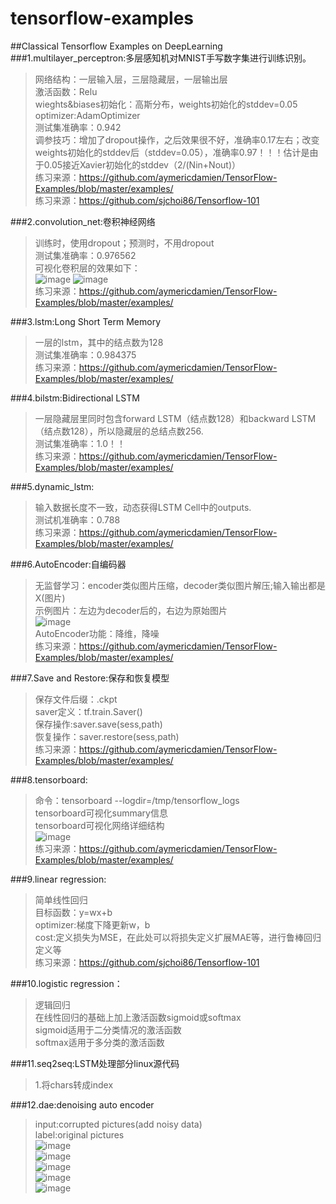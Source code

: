 # tensorflow-examples
##Classical Tensorflow Examples on DeepLearning
###1.multilayer_perceptron:多层感知机对MNIST手写数字集进行训练识别。</br>
>网络结构：一层输入层，三层隐藏层，一层输出层</br>
  激活函数：Relu</br>
  wieghts&biases初始化：高斯分布，weights初始化的stddev=0.05</br>
  optimizer:AdamOptimizer</br>
  测试集准确率：0.942</br>
  调参技巧：增加了dropout操作，之后效果很不好，准确率0.17左右；改变weights初始化的stddev后（stddev=0.05），准确率0.97！！！估计是由于0.05接近Xavier初始化的stddev（2/(Nin+Nout)）</br>
  练习来源：https://github.com/aymericdamien/TensorFlow-Examples/blob/master/examples/ </br>
  练习来源：https://github.com/sjchoi86/Tensorflow-101</br>

###2.convolution_net:卷积神经网络</br>
  >训练时，使用dropout；预测时，不用dropout</br>
  测试集准确率：0.976562</br>
  可视化卷积层的效果如下：</br>
  ![image](https://github.com/mjDelta/tensorflow-examples/blob/master/imgs/conv1_1.PNG)
  ![image](https://github.com/mjDelta/tensorflow-examples/blob/master/imgs/conv1_2.PNG)</br>
  练习来源：https://github.com/aymericdamien/TensorFlow-Examples/blob/master/examples/ </br>

  
###3.lstm:Long Short Term Memory</br>
  >一层的lstm，其中的结点数为128</br>
  测试集准确率：0.984375</br>
  练习来源：https://github.com/aymericdamien/TensorFlow-Examples/blob/master/examples/ </br>

  
###4.bilstm:Bidirectional LSTM</br>
  >一层隐藏层里同时包含forward LSTM（结点数128）和backward LSTM（结点数128），所以隐藏层的总结点数256.</br>
  测试集准确率：1.0！！</br>
  练习来源：https://github.com/aymericdamien/TensorFlow-Examples/blob/master/examples/ </br>

###5.dynamic_lstm:</br>
>输入数据长度不一致，动态获得LSTM Cell中的outputs.</br>
测试机准确率：0.788</br>
练习来源：https://github.com/aymericdamien/TensorFlow-Examples/blob/master/examples/ </br>

###6.AutoEncoder:自编码器</br>
>无监督学习：encoder类似图片压缩，decoder类似图片解压;输入输出都是X(图片)</br>
示例图片：左边为decoder后的，右边为原始图片</br>
![image](https://github.com/mjDelta/tensorflow-examples/blob/master/imgs/figure_1.PNG)</br>
AutoEncoder功能：降维，降噪</br>
练习来源：https://github.com/aymericdamien/TensorFlow-Examples/blob/master/examples/ </br>

###7.Save and Restore:保存和恢复模型</br>
>保存文件后缀：.ckpt</br>
saver定义：tf.train.Saver()</br>
保存操作:saver.save(sess,path)</br>
恢复操作：saver.restore(sess,path)</br>
练习来源：https://github.com/aymericdamien/TensorFlow-Examples/blob/master/examples/ </br>

###8.tensorboard:</br>
>命令：tensorboard --logdir=/tmp/tensorflow_logs</br>
tensorboard可视化summary信息</br>
tensorboard可视化网络详细结构</br>
![image](https://github.com/mjDelta/tensorflow-examples/blob/master/imgs/tensorboard.PNG)</br>
练习来源：https://github.com/aymericdamien/TensorFlow-Examples/blob/master/examples/ </br>

###9.linear regression:</br>
>简单线性回归</br>
目标函数：y=wx+b</br>
optimizer:梯度下降更新w，b</br>
cost:定义损失为MSE，在此处可以将损失定义扩展MAE等，进行鲁棒回归定义等</br>
练习来源：https://github.com/sjchoi86/Tensorflow-101</br>

###10.logistic regression：</br>
>逻辑回归</br>
在线性回归的基础上加上激活函数sigmoid或softmax</br>
sigmoid适用于二分类情况的激活函数</br>
softmax适用于多分类的激活函数</br>

###11.seq2seq:LSTM处理部分linux源代码</br>
>1.将chars转成index

###12.dae:denoising auto encoder</br>
>input:corrupted pictures(add noisy data)</br>
label:original pictures</br>
![image](https://github.com/mjDelta/tensorflow-examples/blob/master/imgs/epoch0.PNG)</br>
![image](https://github.com/mjDelta/tensorflow-examples/blob/master/imgs/epoch10.PNG)</br>
![image](https://github.com/mjDelta/tensorflow-examples/blob/master/imgs/epoch20.PNG)</br>
![image](https://github.com/mjDelta/tensorflow-examples/blob/master/imgs/epoch30.PNG)</br>
![image](https://github.com/mjDelta/tensorflow-examples/blob/master/imgs/epoch40.PNG)</br>
